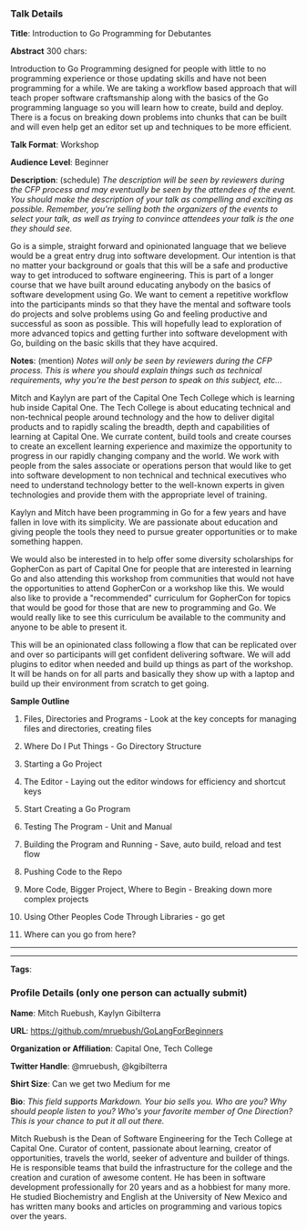 ### Talk Details

**Title**: Introduction to Go Programming for Debutantes

**Abstract** 300 chars: 

Introduction to Go Programming designed for people with little to no programming experience or those updating skills and have not been programming for a while. We are taking a workflow based approach that will teach proper software craftsmanship along with the basics of the Go programming language so you will learn how to create, build and deploy. There is a focus on breaking down problems into chunks that can be built and will even help get an editor set up and techniques to be more efficient. 

**Talk Format**: Workshop

**Audience Level**: Beginner

**Description**: (schedule)
*The description will be seen by reviewers during the CFP process and may eventually be seen by the attendees of the event.*
*You should make the description of your talk as compelling and exciting as possible. Remember, you're selling both the organizers of the events to select your talk, as well as trying to convince attendees your talk is the one they should see.*

Go is a simple, straight forward and opinionated language that we believe would be a great entry drug into software development. Our intention is that no matter your background or goals that this will be a safe and productive way to get introduced to software engineering. This is part of a longer course that we have built around educating anybody on the basics of software development using Go. We want to cement a repetitive workflow into the participants minds so that they have the mental and software tools do projects and solve problems using Go and feeling productive and successful as soon as possible. This will hopefully lead to exploration of more advanced topics and getting further into software development with Go, building on the basic skills that they have acquired.

**Notes**: (mention)
*Notes will only be seen by reviewers during the CFP process. This is where you should explain things such as technical requirements, why you're the best person to speak on this subject, etc...*

Mitch and Kaylyn are part of the Capital One Tech College which is learning hub inside Capital One. The Tech College is about educating technical and non-technical people around technology and the how to deliver digital products and to rapidly scaling the breadth, depth and capabilities of learning at Capital One. We currate content, build tools and create courses to create an excellent learning experience and maximize the opportunity to progress in our rapidly changing company and the world. We work with people from the sales associate or operations person that would like to get into software development to non technical and technical executives who need to understand technology better to the well-known experts in given technologies and provide them with the appropriate level of training.

Kaylyn and Mitch have been programming in Go for a few years and have fallen in love with its simplicity. We are passionate about education and giving people the tools they need to pursue greater opportunities or to make something happen. 

We would also be interested in to help offer some diversity scholarships for GopherCon as part of Capital One for people that are interested in learning Go and also attending this workshop from communities that would not have the opportunities to attend GopherCon or a workshop like this. We would also like to provide a "recommended" curriculum for GopherCon for topics that would be good for those that are new to programming and Go. We would really like to see this curriculum be available to the community and anyone to be able to present it.

This will be an opinionated class following a flow that can be replicated over and over so participants will get confident delivering software. We will add plugins to editor when needed and build up things as part of the workshop. It will be hands on for all parts and basically they show up with a laptop and build up their environment from scratch to get going.

**Sample Outline**
1. Files, Directories and Programs - Look at the key concepts for managing files and directories, creating files

2. Where Do I Put Things - Go Directory Structure

3. Starting a Go Project

4. The Editor - Laying out the editor windows for efficiency and shortcut keys

5. Start Creating a Go Program

6. Testing The Program - Unit and Manual

7. Building the Program and Running - Save, auto build, reload and test flow

8. Pushing Code to the Repo

9. More Code, Bigger Project, Where to Begin - Breaking down more complex projects

10. Using Other Peoples Code Through Libraries - go get

11. Where can you go from here?

--------------------------------------
--------------------------------------


**Tags**: 

### Profile Details (only one person can actually submit)

**Name**: Mitch Ruebush, Kaylyn Gibilterra

**URL**: https://github.com/mruebush/GoLangForBeginners

**Organization or Affiliation**: Capital One, Tech College

**Twitter Handle**: @mruebush, @kgibilterra

**Shirt Size**: Can we get two Medium for me

**Bio**:
*This field supports Markdown. Your bio sells you. Who are you? Why should people listen to you? Who's your favorite member of One Direction? 
This is your chance to put it all out there.*

Mitch Ruebush is the Dean of Software Engineering for the Tech College at Capital One. Curator of content, passionate about learning, creator of opportunities, travels the world, seeker of adventure and builder of things. He is responsible teams that build the infrastructure for the college and the creation and curation of awesome content. He has been in software development professionally for 20 years and as a hobbiest for many more. He studied Biochemistry and English at the University of New Mexico and has written many books and articles on programming and various topics over the years.

